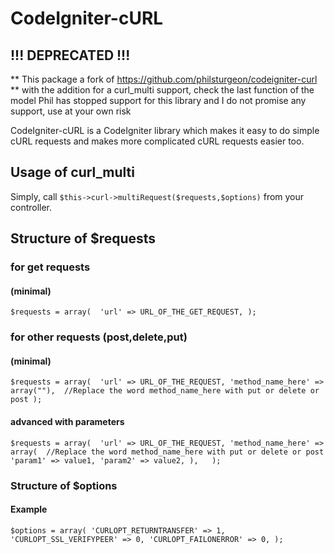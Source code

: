 # CodeIgniter-cURL

## !!! DEPRECATED !!!
** This package a fork of https://github.com/philsturgeon/codeigniter-curl
** with the addition for a curl_multi support, check the last function of the model
Phil has stopped support for this library and I do not promise any support, use at your own risk

[Guzzle]: http://guzzlephp.org
[Requests]: http://requests.ryanmccue.info/

CodeIgniter-cURL is a CodeIgniter library which makes it easy to do simple cURL requests 
and makes more complicated cURL requests easier too.


## Usage of curl_multi
Simply, call `$this->curl->multiRequest($requests,$options)` from your controller.

## Structure of $requests
### for get requests
#### (minimal)
`$requests = array( 
	'url' => URL_OF_THE_GET_REQUEST,
);`

### for other requests (post,delete,put)
#### (minimal)
`$requests = array( 
	'url' => URL_OF_THE_REQUEST,
	'method_name_here' => array(""),  //Replace the word method_name_here with put or delete or post
);`
#### advanced with parameters
`$requests = array( 
	'url' => URL_OF_THE_REQUEST,
	'method_name_here' => array(  //Replace the word method_name_here with put or delete or post
		'param1' => value1,
		'param2' => value2,
	),  
);`

### Structure of $options
#### Example
`$options = array(
	'CURLOPT_RETURNTRANSFER' => 1,
	'CURLOPT_SSL_VERIFYPEER' => 0,
	'CURLOPT_FAILONERROR' => 0,
);
`